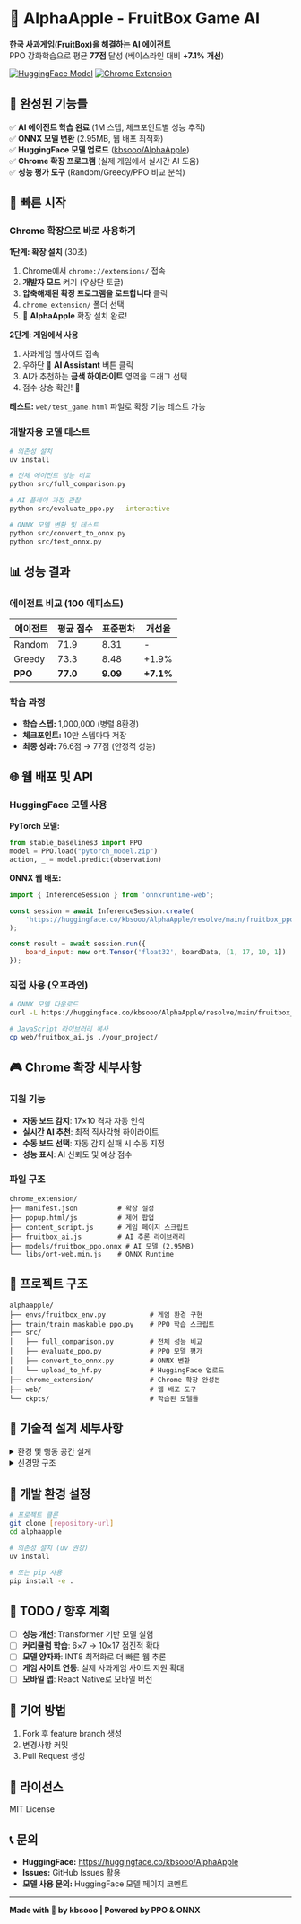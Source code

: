 # 🍎 AlphaApple - FruitBox Game AI

**한국 사과게임(FruitBox)을 해결하는 AI 에이전트**  
PPO 강화학습으로 평균 **77점** 달성 (베이스라인 대비 **+7.1% 개선**)

[![HuggingFace Model](https://img.shields.io/badge/🤗%20HuggingFace-Model-yellow)](https://huggingface.co/kbsooo/AlphaApple)
[![Chrome Extension](https://img.shields.io/badge/🌐%20Chrome-Extension-blue)](#-chrome-확장-사용법)

## 🎯 완성된 기능들

✅ **AI 에이전트 학습 완료** (1M 스텝, 체크포인트별 성능 추적)  
✅ **ONNX 모델 변환** (2.95MB, 웹 배포 최적화)  
✅ **HuggingFace 모델 업로드** ([kbsooo/AlphaApple](https://huggingface.co/kbsooo/AlphaApple))  
✅ **Chrome 확장 프로그램** (실제 게임에서 실시간 AI 도움)  
✅ **성능 평가 도구** (Random/Greedy/PPO 비교 분석)

## 🚀 빠른 시작

### Chrome 확장으로 바로 사용하기

**1단계: 확장 설치** (30초)
1. Chrome에서 `chrome://extensions/` 접속
2. **개발자 모드** 켜기 (우상단 토글)
3. **압축해제된 확장 프로그램을 로드합니다** 클릭
4. `chrome_extension/` 폴더 선택
5. 🍎 **AlphaApple** 확장 설치 완료!

**2단계: 게임에서 사용**
1. 사과게임 웹사이트 접속
2. 우하단 🍎 **AI Assistant** 버튼 클릭  
3. AI가 추천하는 **금색 하이라이트** 영역을 드래그 선택
4. 점수 상승 확인! 🎉

**테스트:** `web/test_game.html` 파일로 확장 기능 테스트 가능

### 개발자용 모델 테스트

```bash
# 의존성 설치
uv install

# 전체 에이전트 성능 비교
python src/full_comparison.py

# AI 플레이 과정 관찰  
python src/evaluate_ppo.py --interactive

# ONNX 모델 변환 및 테스트
python src/convert_to_onnx.py
python src/test_onnx.py
```

## 📊 성능 결과

### 에이전트 비교 (100 에피소드)
| 에이전트 | 평균 점수 | 표준편차 | 개선율 |
|----------|-----------|----------|--------|
| Random   | 71.9      | 8.31     | -      |
| Greedy   | 73.3      | 8.48     | +1.9%  |
| **PPO**  | **77.0**  | **9.09** | **+7.1%** |

### 학습 과정
- **학습 스텝:** 1,000,000 (병렬 8환경)
- **체크포인트:** 10만 스텝마다 저장
- **최종 성과:** 76.6점 → 77점 (안정적 성능)

## 🌐 웹 배포 및 API

### HuggingFace 모델 사용

**PyTorch 모델:**
```python
from stable_baselines3 import PPO
model = PPO.load("pytorch_model.zip")
action, _ = model.predict(observation)
```

**ONNX 웹 배포:**
```javascript
import { InferenceSession } from 'onnxruntime-web';

const session = await InferenceSession.create(
    'https://huggingface.co/kbsooo/AlphaApple/resolve/main/fruitbox_ppo.onnx'
);

const result = await session.run({
    board_input: new ort.Tensor('float32', boardData, [1, 17, 10, 1])
});
```

### 직접 사용 (오프라인)
```bash
# ONNX 모델 다운로드
curl -L https://huggingface.co/kbsooo/AlphaApple/resolve/main/fruitbox_ppo.onnx -o model.onnx

# JavaScript 라이브러리 복사
cp web/fruitbox_ai.js ./your_project/
```

## 🎮 Chrome 확장 세부사항

### 지원 기능
- **자동 보드 감지**: 17×10 격자 자동 인식
- **실시간 AI 추천**: 최적 직사각형 하이라이트  
- **수동 보드 선택**: 자동 감지 실패 시 수동 지정
- **성능 표시**: AI 신뢰도 및 예상 점수

### 파일 구조
```
chrome_extension/
├── manifest.json          # 확장 설정
├── popup.html/js          # 제어 팝업  
├── content_script.js      # 게임 페이지 스크립트
├── fruitbox_ai.js         # AI 추론 라이브러리
├── models/fruitbox_ppo.onnx # AI 모델 (2.95MB)
└── libs/ort-web.min.js    # ONNX Runtime
```

## 📁 프로젝트 구조

```
alphaapple/
├── envs/fruitbox_env.py           # 게임 환경 구현
├── train/train_maskable_ppo.py    # PPO 학습 스크립트  
├── src/
│   ├── full_comparison.py         # 전체 성능 비교
│   ├── evaluate_ppo.py            # PPO 모델 평가
│   ├── convert_to_onnx.py         # ONNX 변환
│   └── upload_to_hf.py            # HuggingFace 업로드
├── chrome_extension/              # Chrome 확장 완성본
├── web/                           # 웹 배포 도구
└── ckpts/                         # 학습된 모델들
```

## 🔬 기술적 설계 세부사항

<details>
<summary>환경 및 행동 공간 설계</summary>

### 상태 (Observation)
- **형태:** 17×10 격자, 각 칸은 1-9 정수
- **텐서:** `[1, 17, 10]` int8 또는 원-핫 `[9, 17, 10]`
- **전처리:** 0-1 정규화 후 `(17, 10, 1)` 채널 차원 추가

### 행동 (Action) 
- **정의:** 모든 직사각형 (r1,c1,r2,c2) 조합 (r1≤r2, c1≤c2)
- **총 개수:** 8,415개 (17×18/2 × 10×11/2)
- **마스킹:** 합≠10 또는 빈칸 포함 시 선택 불가

### 보상 (Reward)
- **성공:** 제거된 셀 개수만큼 양수 보상
- **실패:** 보상 0 (상태 변화 없음)
- **추가:** 스텝 패널티 -0.01, 완료 보너스 +20

</details>

<details>
<summary>신경망 구조</summary>

### SmallGridCNN
```python
# 입력: (batch, 17, 10, 1)
Conv2d(1, 16, 3x3, padding=1) → ReLU
Conv2d(16, 32, 3x3, padding=1) → ReLU  
Conv2d(32, 32, 3x3, stride=2) → ReLU  # 다운샘플
Flatten → Linear(n_flatten, 128) → ReLU
# 출력: (batch, 128) 특징벡터
```

### PPO 정책
- **정책 헤드:** Linear(128 → 8415) + Softmax + Masking
- **가치 헤드:** Linear(128 → 1)
- **하이퍼파라미터:** lr=3e-4, γ=0.995, clip=0.2

</details>

## 🔧 개발 환경 설정

```bash
# 프로젝트 클론
git clone [repository-url]
cd alphaapple

# 의존성 설치 (uv 권장)
uv install

# 또는 pip 사용
pip install -e .
```

## 📝 TODO / 향후 계획

- [ ] **성능 개선**: Transformer 기반 모델 실험
- [ ] **커리큘럼 학습**: 6×7 → 10×17 점진적 확대  
- [ ] **모델 양자화**: INT8 최적화로 더 빠른 웹 추론
- [ ] **게임 사이트 연동**: 실제 사과게임 사이트 지원 확대
- [ ] **모바일 앱**: React Native로 모바일 버전

## 🤝 기여 방법

1. Fork 후 feature branch 생성
2. 변경사항 커밋
3. Pull Request 생성

## 📄 라이선스

MIT License

## 📞 문의

- **HuggingFace:** https://huggingface.co/kbsooo/AlphaApple
- **Issues:** GitHub Issues 활용
- **모델 사용 문의:** HuggingFace 모델 페이지 코멘트

---

**Made with 🍎 by kbsooo | Powered by PPO & ONNX**